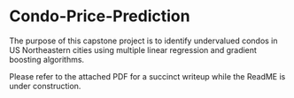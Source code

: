 # Condo-Price-Prediction
The purpose of this capstone project is to identify undervalued condos in US Northeastern cities using multiple linear regression and gradient boosting algorithms.

Please refer to the attached PDF for a succinct writeup while the ReadME is under construction.
